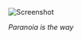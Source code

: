 <p align="center">

  ![Screenshot](https://media1.tenor.com/images/90dad4e420bd4c81fce14b03b9538f7c/tenor.gif?itemid=14604866)
</p>

<p align="right">

  _Paranoia is the way_
</p>
